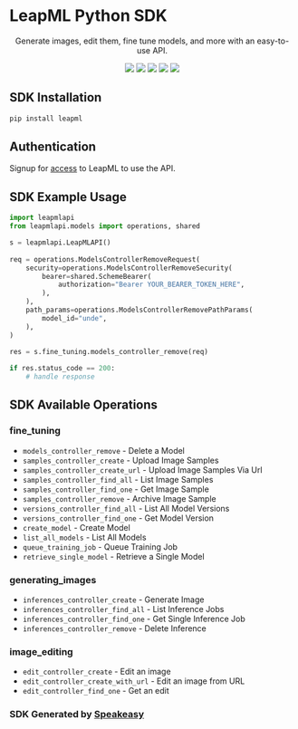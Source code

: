 # LeapML Python SDK

<div align="center">
   <p>Generate images, edit them, fine tune models, and more with an easy-to-use API.</p>
   <img src="https://img.shields.io/github/actions/workflow/status/speakeasy-sdks/leapml-python-sdk/speakeasy_sdk_generation.yml?style=for-the-badge" />
   <img src="https://img.shields.io/badge/pypi-1.0.0-blue?style=for-the-badge" />
   <img src="https://img.shields.io/badge/python-3.5 | 3.6 | 3.7 | 3.8-blue?style=for-the-badge" />
   <a href="https://docs.leapml.dev/reference/inferencescontroller_create-1"><img src="https://img.shields.io/static/v1?label=Docs&message=API Ref&color=000&style=for-the-badge" /></a>
   <a href="https://discord.com/channels/1065392526745403502/1065392527198404670"><img src="https://img.shields.io/static/v1?label=Discord&message=65 online&color=7289da&style=for-the-badge" /></a>
</div>

<!-- Start SDK Installation -->
## SDK Installation

```bash
pip install leapml
```
<!-- End SDK Installation -->

## Authentication

Signup for [access](https://www.leapml.dev/signup) to LeapML to use the API. 

## SDK Example Usage
<!-- Start SDK Example Usage -->
```python
import leapmlapi
from leapmlapi.models import operations, shared

s = leapmlapi.LeapMLAPI()
   
req = operations.ModelsControllerRemoveRequest(
    security=operations.ModelsControllerRemoveSecurity(
        bearer=shared.SchemeBearer(
            authorization="Bearer YOUR_BEARER_TOKEN_HERE",
        ),
    ),
    path_params=operations.ModelsControllerRemovePathParams(
        model_id="unde",
    ),
)
    
res = s.fine_tuning.models_controller_remove(req)

if res.status_code == 200:
    # handle response
```
<!-- End SDK Example Usage -->

<!-- Start SDK Available Operations -->
## SDK Available Operations


### fine_tuning

* `models_controller_remove` - Delete a Model
* `samples_controller_create` - Upload Image Samples
* `samples_controller_create_url` - Upload Image Samples Via Url
* `samples_controller_find_all` - List Image Samples
* `samples_controller_find_one` - Get Image Sample
* `samples_controller_remove` - Archive Image Sample
* `versions_controller_find_all` - List All Model Versions
* `versions_controller_find_one` - Get Model Version
* `create_model` - Create Model
* `list_all_models` - List All Models
* `queue_training_job` - Queue Training Job
* `retrieve_single_model` - Retrieve a Single Model

### generating_images

* `inferences_controller_create` - Generate Image
* `inferences_controller_find_all` - List Inference Jobs
* `inferences_controller_find_one` - Get Single Inference Job
* `inferences_controller_remove` - Delete Inference

### image_editing

* `edit_controller_create` - Edit an image
* `edit_controller_create_with_url` - Edit an image from URL
* `edit_controller_find_one` - Get an edit
<!-- End SDK Available Operations -->

### SDK Generated by [Speakeasy](https://docs.speakeasyapi.dev/docs/using-speakeasy/client-sdks)
